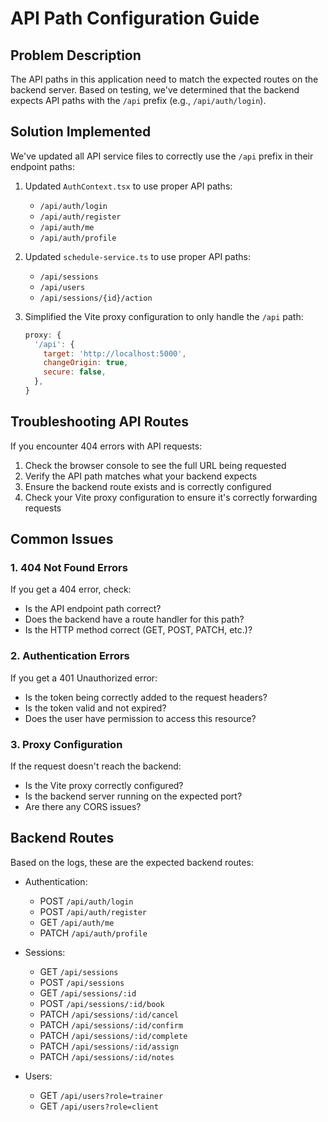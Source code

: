 # API Path Configuration Guide

## Problem Description

The API paths in this application need to match the expected routes on the backend server. Based on testing, we've determined that the backend expects API paths with the `/api` prefix (e.g., `/api/auth/login`).

## Solution Implemented

We've updated all API service files to correctly use the `/api` prefix in their endpoint paths:

1. Updated `AuthContext.tsx` to use proper API paths:
   - `/api/auth/login`
   - `/api/auth/register`
   - `/api/auth/me`
   - `/api/auth/profile`

2. Updated `schedule-service.ts` to use proper API paths:
   - `/api/sessions`
   - `/api/users`
   - `/api/sessions/{id}/action`

3. Simplified the Vite proxy configuration to only handle the `/api` path:
   ```javascript
   proxy: {
     '/api': {
       target: 'http://localhost:5000',
       changeOrigin: true,
       secure: false,
     },
   }
   ```

## Troubleshooting API Routes

If you encounter 404 errors with API requests:

1. Check the browser console to see the full URL being requested
2. Verify the API path matches what your backend expects
3. Ensure the backend route exists and is correctly configured
4. Check your Vite proxy configuration to ensure it's correctly forwarding requests

## Common Issues

### 1. 404 Not Found Errors

If you get a 404 error, check:
- Is the API endpoint path correct?
- Does the backend have a route handler for this path?
- Is the HTTP method correct (GET, POST, PATCH, etc.)?

### 2. Authentication Errors

If you get a 401 Unauthorized error:
- Is the token being correctly added to the request headers?
- Is the token valid and not expired?
- Does the user have permission to access this resource?

### 3. Proxy Configuration

If the request doesn't reach the backend:
- Is the Vite proxy correctly configured?
- Is the backend server running on the expected port?
- Are there any CORS issues?

## Backend Routes

Based on the logs, these are the expected backend routes:

- Authentication:
  - POST `/api/auth/login`
  - POST `/api/auth/register`
  - GET `/api/auth/me`
  - PATCH `/api/auth/profile`

- Sessions:
  - GET `/api/sessions`
  - POST `/api/sessions`
  - GET `/api/sessions/:id`
  - POST `/api/sessions/:id/book`
  - PATCH `/api/sessions/:id/cancel`
  - PATCH `/api/sessions/:id/confirm`
  - PATCH `/api/sessions/:id/complete`
  - PATCH `/api/sessions/:id/assign`
  - PATCH `/api/sessions/:id/notes`

- Users:
  - GET `/api/users?role=trainer`
  - GET `/api/users?role=client`
